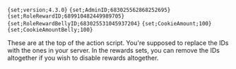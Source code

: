 ```{set;version;4.3.0}```
```{set;AdminID;683025562868252695}```
```{set;RoleRewardID;689910482449989705}```
```{set;RoleRewardBellyID;683025531045937204}```
```{set;CookieAmount;100}```
```{set;CookieAmountBelly;100}```

These are at the top of the action script. You're supposed to replace the IDs with the ones in your server. In the rewards sets, you can remove the IDs altogether if you wish to disable rewards altogether.
